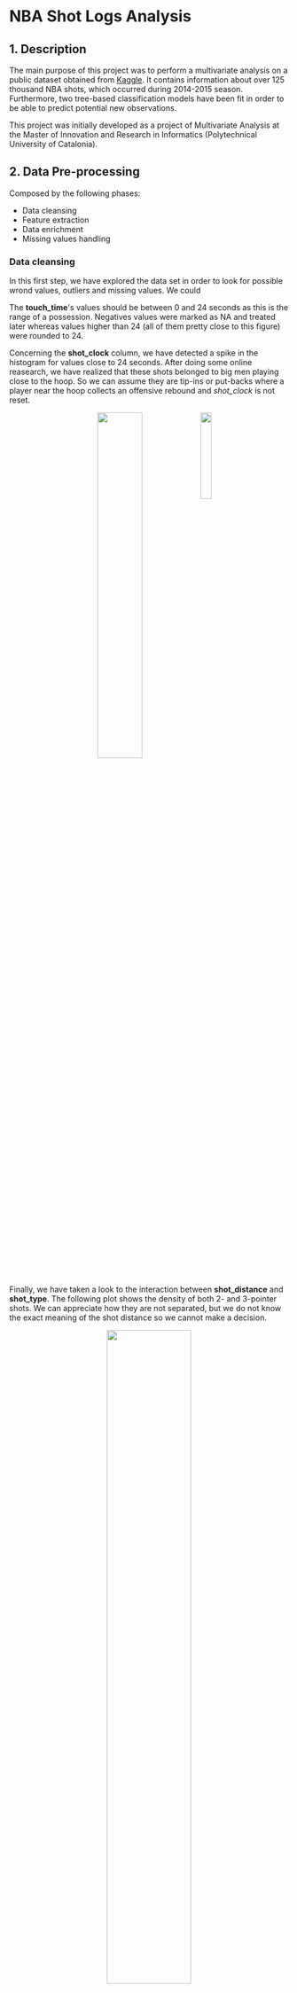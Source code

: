 # NBA Shot Logs Analysis

## 1. Description

The main purpose of this project was to perform a multivariate analysis on a public dataset obtained from [Kaggle](https://www.kaggle.com/dansbecker/nba-shot-logs). It contains information about over 125 thousand NBA shots, which occurred during 2014-2015 season. Furthermore, two tree-based classification models have been fit in order to be able to predict potential new observations.

This project was initially developed as a project of Multivariate Analysis at the Master of Innovation and Research in Informatics (Polytechnical University of Catalonia).



## 2. Data Pre-processing

Composed by the following phases:
* Data cleansing
* Feature extraction
* Data enrichment
* Missing values handling

### Data cleansing

In this first step, we have explored the data set in order to look for possible wrond values, outliers and missing values. We could 

The __touch_time__'s values should be between 0 and 24 seconds as this is the range of a possession. Negatives values were marked as NA and treated later whereas values higher than 24 (all of them pretty close to this figure) were rounded to 24.

Concerning the __shot_clock__ column, we have detected a spike in the histogram for values close to 24 seconds. After doing some online reasearch, we have realized that these shots belonged to big men playing close to the hoop. So we can assume they are tip-ins or put-backs where a player near the hoop collects an offensive rebound and _shot_clock_ is not reset.

<p align="center">
  <img src="https://github.com/SergioLlana/nba-shot-analysis/blob/master/images/shot_clock.png" width="40%">
  <img src="https://github.com/SergioLlana/nba-shot-analysis/blob/master/images/rebounds.png" style="display: inline-block; vertical-align: top" width="20%">
</p>

Finally, we have taken a look to the interaction between __shot_distance__ and __shot_type__. The following plot shows the density of both 2- and 3-pointer shots. We can appreciate how they are not separated, but we do not know the exact meaning of the shot distance so we cannot make a decision.

<p align="center">
  <img src="https://github.com/SergioLlana/nba-shot-analysis/blob/master/images/density.png" width="55%">
</p>


### Feature extraction

In order to have extra information about each shot, we have created three new features based on the existing ones:
* __shot_difficulty__: based on the distance between the shooter and the defender. Ordered factor with possible values: "Highly Contested", "Contested", "Open" and "Wide Open".
* __shot_cat__: type of shot based on the distance to the basket and the number of dribbles done by the shooter. Factor with values such as "Catch&Shoot", "Cut", "Drive"...
* __clutch__: binary feature which defines whether the shooter was under pressure based on if the shot was done in the last period of the game and if the final result was tight enough.

### Data enrichment

As the data set did not contain too much information about the players, we scrapped data from ESPN's website, extracting player's salaries and position. As we had to use player's names as joining key and could vary slighly, we have used R's packeg _stringdist_ in order to automatize the process.

The idea is to use the salary as a naïve measure of the quality of the player.

### Handling missing values

We realized that most NAs present in __shot_clock__ occurred when the __remaining_seconds__ of the period were lower than 24 seconds and, therefore, the _shot_clock_ had no importance anymore and was turned off. Then, we have decided to impute them with a random numbre from a uniform distribution between 0 and _remaining_seconds_.

<p align="center"><img src="https://github.com/SergioLlana/nba-shot-analysis/blob/master/images/shot_clock_nas.png" width="50%"></p>

Regarding the 285 NAs in __touch_time__, we have used R's _catdes_ function to study whether other categorical variables were related with those missing values it did not work. We have imputed them using KNN (k = 1) and we have supervised that the new values' average was similar to the original one.

### Transforming categorical variables into continuous

As our next step was to apply PCA and this technique only takes into account continuous variables, some of the key features in our data set would have been ignored (e.g. __shooter__, __defender__ or __shot_cat__). We have created a continuous variable for each of them, based on the percentage of successful shots per modality (conditioned to whether the shot is a 2-pointer or a 3-pointer). 

Note that for _defender_, we have not used the percentage of _success_, but the percentage of missed shots by the shooter. The original features have been kept as they will be used normally in the prediction phase.



## 3. Principal Components Analysis

We have applied standardized PCA (from _FactoMineR_) using all continuous variables as active variables and the categorical ones as supplementary. After analylizing the screeplot, we have decided to use 9 principal components as significant. The following figure shows the correlation between each variable and the resulting dimensions.

<p align="center"><img src="https://github.com/SergioLlana/nba-shot-analysis/blob/master/images/corrplot.png" width=35%"></p>

Despite some variables are already highly correlated, with the main principal components, we have applied _varimax_ rotation in order to refine our found latent factors.

<p align="center"><img src="https://github.com/SergioLlana/nba-shot-analysis/blob/master/images/varimax.png" width="65%"></p>

We can clearly see how features like the distance to the basket, the type of shot and the percentages of success of the shooter, the defender... form the first dimensions. On the other hand, the second dimension is formed by the type of action (the number of dribbles and the amount of seconds the shooter had the ball before shooting).

## 4. Clustering for large datasets

We wanted to take advantage of the dimensionality reduction obtained by PCA (which is supposed to remove the noise) to cluster the projected individuals and find groups of shots that are homogeneous and distinct among them. However, due to the high amount of observations we could not apply hierarchical clustering plus k-means directly.

Then, we have performed a commonly used technique for large datasets which requires less computing time with quite good results. It consisted on performing twice k-means (k = 14) and then, we have formed a cross-table of both partitions and compute the centroids of its non-empty cells. Finally, we have performed hierarchical clustering of the computed centroids weighted by the number of individuals per cell.

<p align="center"><img src="https://github.com/SergioLlana/nba-shot-analysis/blob/master/images/hierarchical.png" width="70%"></p>

The plots above show the aggregated distance at each iteration of the hierarchical clustering. We have decided to cut at the second highest jump in height. After the hierarchical clustering and once decided k, we have performed a consolidation operation, which consists of running k-means using the obtained results as initialization of the algorithm.

<p align="center"><img src="https://github.com/SergioLlana/nba-shot-analysis/blob/master/images/clusters.png" width="50%"></p>

After analyzing each cluster with _catdes_ we have extracted the following insights of each of them:
* Blue cluster: mix of 2-pointer shots.
* Green cluster: mix of 3-pointer shots.
* Black cluster: 2-pointer shots from fast actions.
* Red cluster: both 2- and 3-pointer shots from long plays.



## 5. Prediction

The goal of this final step is to fit obtain a model capable to predict the __success__ of a future action, so we are in a binary classification problem. For that task, we have partitioned the data set into train/test sets (with a ratio of 70:30). But there were three alternatives:
* Random partition with balanced response in both sets.
* Temporal partition, where most recent observations are used as test set.
* Partition by players, which reserves the shots from a subset of players as test set.

Although the last two options are more honest, we have chosen the first one. The temporal partition is not useful in this case as last observations belong to NBA playoffs and these games are not comparable to the regular season. Regarding the partition by players, it would be useful if we wanted to compare NBA to observations from other leagues, but we thought that NBA is a bit of an outlier in basketball because of its level and its own rules.

We have chosen to fit a decision tree and a random forests.

### Decision Tree

We have used R's _rpart_ package to build the tree, using 10-fold cross validation as validation protocol in order to obtain an honest estimate of the generalization error of the tree on new unseen data. In addition, we have used this error to compare the possible values of the complexity parameter __cp__, which specifies how the cost of the tree is penalized by the number of leaves.

Once obatained the best _cp_ with value 0.00028, we have pruned the tree and use it to predict the observations of the test set and to obtain the following variable importance barplot.

<p align="center"><img src="https://github.com/SergioLlana/nba-shot-analysis/blob/master/images/varimp_dt.png" width="60%"></p>

### Random Forest

With random forests there is no need of cross validation, as the out-of-bag error yields an honest estimate of the generalization error. Then, we have defined a grid of candidate values for both the number of trees (_ntree_ parameter) and the number of variables taken into acount at each node (_mtry_ parameter) and we have chosen the combination that minimizes the OOB error.

The best random forest model (with _mtry_=3 and _ntree_=1000) was used to predict the observaitons of the test set and to obtain the variable importance too.

<p align="center"><img src="https://github.com/SergioLlana/nba-shot-analysis/blob/master/images/varimp_rf.png" width="60%"></p>

### Results

After predicting the test set observations with both models, we have computed the confusion matrices, which allow us to obtain the following meatrics. Although accuracy is almost the same, random forest has achieved a higher precision, which is more interesting when we want to classify correctly the true successful shots (without focusing on missed ones).

|               | Accuracy | Precision (positive) |
| ------------- |:--------:| --------------------:|
| Decision tree | 61.91 %  | 37.77 %              |
| Random forest | 61.96 %  | 40.07 %              |

In addition, we have also plotted the ROC curves in the same plot. Both are pretty similar, being the random forest a bit better.

<p align="center"><img src="https://github.com/SergioLlana/nba-shot-analysis/blob/master/images/ROC curves.png" width="60%"></p>



## 6. Contact us

For further information, please read the [full report](https://github.com/SergioLlana/nba-shot-analysis/blob/master/docs/NBA%20Shot%20Logs%20Analysis.pdf) or email us:
* sergio.llana@est.fib.upc.edu
* pau.madrero@est.fib.upc.edu
